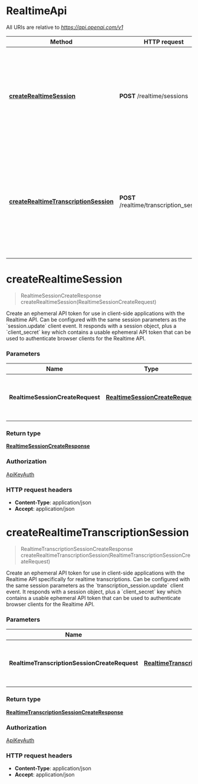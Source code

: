 # RealtimeApi

All URIs are relative to *https://api.openai.com/v1*

| Method | HTTP request | Description |
|------------- | ------------- | -------------|
| [**createRealtimeSession**](RealtimeApi.md#createRealtimeSession) | **POST** /realtime/sessions | Create an ephemeral API token for use in client-side applications with the Realtime API. Can be configured with the same session parameters as the &#x60;session.update&#x60; client event.  It responds with a session object, plus a &#x60;client_secret&#x60; key which contains a usable ephemeral API token that can be used to authenticate browser clients for the Realtime API.  |
| [**createRealtimeTranscriptionSession**](RealtimeApi.md#createRealtimeTranscriptionSession) | **POST** /realtime/transcription_sessions | Create an ephemeral API token for use in client-side applications with the Realtime API specifically for realtime transcriptions.  Can be configured with the same session parameters as the &#x60;transcription_session.update&#x60; client event.  It responds with a session object, plus a &#x60;client_secret&#x60; key which contains a usable ephemeral API token that can be used to authenticate browser clients for the Realtime API.  |


<a name="createRealtimeSession"></a>
# **createRealtimeSession**
> RealtimeSessionCreateResponse createRealtimeSession(RealtimeSessionCreateRequest)

Create an ephemeral API token for use in client-side applications with the Realtime API. Can be configured with the same session parameters as the &#x60;session.update&#x60; client event.  It responds with a session object, plus a &#x60;client_secret&#x60; key which contains a usable ephemeral API token that can be used to authenticate browser clients for the Realtime API. 

### Parameters

|Name | Type | Description  | Notes |
|------------- | ------------- | ------------- | -------------|
| **RealtimeSessionCreateRequest** | [**RealtimeSessionCreateRequest**](../Models/RealtimeSessionCreateRequest.md)| Create an ephemeral API key with the given session configuration. | |

### Return type

[**RealtimeSessionCreateResponse**](../Models/RealtimeSessionCreateResponse.md)

### Authorization

[ApiKeyAuth](../README.md#ApiKeyAuth)

### HTTP request headers

- **Content-Type**: application/json
- **Accept**: application/json

<a name="createRealtimeTranscriptionSession"></a>
# **createRealtimeTranscriptionSession**
> RealtimeTranscriptionSessionCreateResponse createRealtimeTranscriptionSession(RealtimeTranscriptionSessionCreateRequest)

Create an ephemeral API token for use in client-side applications with the Realtime API specifically for realtime transcriptions.  Can be configured with the same session parameters as the &#x60;transcription_session.update&#x60; client event.  It responds with a session object, plus a &#x60;client_secret&#x60; key which contains a usable ephemeral API token that can be used to authenticate browser clients for the Realtime API. 

### Parameters

|Name | Type | Description  | Notes |
|------------- | ------------- | ------------- | -------------|
| **RealtimeTranscriptionSessionCreateRequest** | [**RealtimeTranscriptionSessionCreateRequest**](../Models/RealtimeTranscriptionSessionCreateRequest.md)| Create an ephemeral API key with the given session configuration. | |

### Return type

[**RealtimeTranscriptionSessionCreateResponse**](../Models/RealtimeTranscriptionSessionCreateResponse.md)

### Authorization

[ApiKeyAuth](../README.md#ApiKeyAuth)

### HTTP request headers

- **Content-Type**: application/json
- **Accept**: application/json

